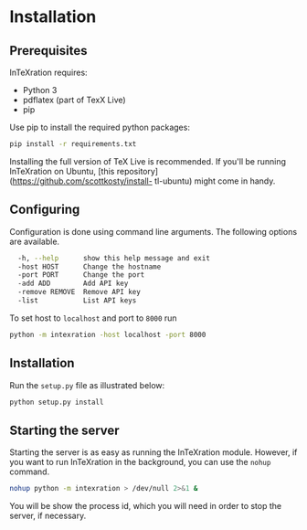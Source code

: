 # Installation

## Prerequisites

InTeXration requires:

- Python 3
- pdflatex (part of TexX Live)
- pip

Use pip to install the required python packages:

```bash
pip install -r requirements.txt
```

Installing the full version of TeX Live is recommended. If you'll be running
InTeXration on Ubuntu, [this repository](https://github.com/scottkosty/install-
tl-ubuntu) might come in handy.

## Configuring

Configuration is done using command line arguments. The following options are available.


```bash
  -h, --help      show this help message and exit
  -host HOST      Change the hostname
  -port PORT      Change the port
  -add ADD        Add API key
  -remove REMOVE  Remove API key
  -list           List API keys
```

To set host to `localhost` and port to `8000` run
```bash
python -m intexration -host localhost -port 8000
```


## Installation
Run the `setup.py` file as illustrated below:
```bash
python setup.py install
```

## Starting the server
Starting the server is as easy as running the InTeXration module. However, if you
want to run InTeXration in the background, you can use the `nohup` command.

```bash
nohup python -m intexration > /dev/null 2>&1 &
```
You will be show the process id, which you will need in order to stop the
server, if necessary.
